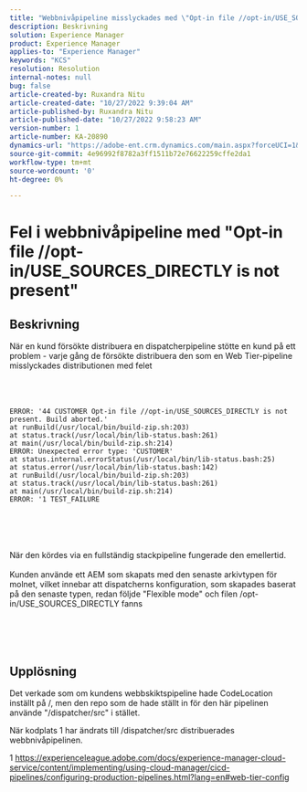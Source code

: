 ```yaml
---
title: "Webbnivåpipeline misslyckades med \"Opt-in file //opt-in/USE_SOURCES_DIRECTLY finns inte\"-fel"
description: Beskrivning
solution: Experience Manager
product: Experience Manager
applies-to: "Experience Manager"
keywords: "KCS"
resolution: Resolution
internal-notes: null
bug: false
article-created-by: Ruxandra Nitu
article-created-date: "10/27/2022 9:39:04 AM"
article-published-by: Ruxandra Nitu
article-published-date: "10/27/2022 9:58:23 AM"
version-number: 1
article-number: KA-20890
dynamics-url: "https://adobe-ent.crm.dynamics.com/main.aspx?forceUCI=1&pagetype=entityrecord&etn=knowledgearticle&id=40255430-db55-ed11-bba2-6045bd006239"
source-git-commit: 4e96992f8782a3ff1511b72e76622259cffe2da1
workflow-type: tm+mt
source-wordcount: '0'
ht-degree: 0%

---
```


# Fel i webbnivåpipeline med &quot;Opt-in file //opt-in/USE_SOURCES_DIRECTLY is not present&quot;

## Beskrivning

När en kund försökte distribuera en dispatcherpipeline stötte en kund på ett problem - varje gång de försökte distribuera den som en Web Tier-pipeline misslyckades distributionen med felet<br><br> <br><br>

```
ERROR: '44 CUSTOMER Opt-in file //opt-in/USE_SOURCES_DIRECTLY is not present. Build aborted.'
at runBuild(/usr/local/bin/build-zip.sh:203)
at status.track(/usr/local/bin/lib-status.bash:261)
at main(/usr/local/bin/build-zip.sh:214)
ERROR: Unexpected error type: 'CUSTOMER'
at status.internal.errorStatus(/usr/local/bin/lib-status.bash:25)
at status.error(/usr/local/bin/lib-status.bash:142)
at runBuild(/usr/local/bin/build-zip.sh:203)
at status.track(/usr/local/bin/lib-status.bash:261)
at main(/usr/local/bin/build-zip.sh:214)
ERROR: '1 TEST_FAILURE
```

<br><br> <br><br>När den kördes via en fullständig stackpipeline fungerade den emellertid.<br><br>Kunden använde ett AEM som skapats med den senaste arkivtypen för molnet, vilket innebar att dispatcherns konfiguration, som skapades baserat på den senaste typen, redan följde &quot;Flexible mode&quot; och filen /opt-in/USE_SOURCES_DIRECTLY fanns<br><br> <br><br> 

## Upplösning


Det verkade som om kundens webbskiktspipeline hade CodeLocation inställt på /, men den repo som de hade ställt in för den här pipelinen använde &quot;/dispatcher/src&quot; i stället.

När kodplats 1 har ändrats till /dispatcher/src distribuerades webbnivåpipelinen.





1 https://experienceleague.adobe.com/docs/experience-manager-cloud-service/content/implementing/using-cloud-manager/cicd-pipelines/configuring-production-pipelines.html?lang=en#web-tier-config


